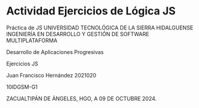# Actividad Ejercicios de Lógica JS
Práctica de JS 
UNIVERSIDAD TECNOLÓGICA DE LA SIERRA HIDALGUENSE
INGENIERÍA EN DESARROLLO Y GESTIÓN DE SOFTWARE MULTIPLATAFORMA   


Desarrollo de Aplicaciones Progresivas

Ejercicios JS

Juan Francisco Hernández
2021020

10IDGSM-G1





ZACUALTIPÁN DE ÁNGELES, HGO, A 09 DE OCTUBRE 2024.

